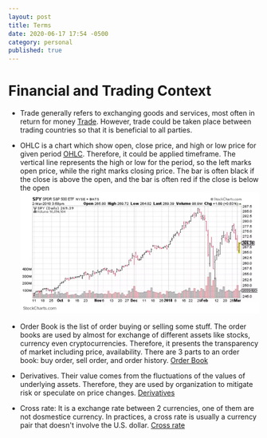```yaml
---
layout: post
title: Terms
date: 2020-06-17 17:54 -0500
category: personal
published: true
---
```


# Financial and Trading Context

- Trade generally refers to exchanging goods and services, most often in return for money [Trade](https://www.investopedia.com/terms/t/trade.asp). However, trade could be taken place between trading countries so that it is beneficial to all parties. 

- OHLC is a chart which show open, close price, and high or low price for given period [OHLC](https://www.investopedia.com/terms/o/ohlcchart.asp). Therefore, it could be applied timeframe. The vertical line represents the high or low for the period, so the left marks open price, while the right marks closing price. The bar is often black if the close is above the open, and the bar is often red if the close is below the open
![](assets/ohlcchart.png)


- Order Book is the list of order buying or selling some stuff. The order books are used by almost for exchange of different assets like stocks, currency even cryptocurrencies. Therefore, it presents the transparency of market including price, availability. There are 3 parts to an order book: buy order, sell order, and order history. [Order Book](https://www.investopedia.com/terms/o/order-book.asp)

- Derivatives. Their value comes from the fluctuations of the values of underlying assets. Therefore, they are used by organization to mitigate risk or speculate on price changes. [Derivatives](https://www.investopedia.com/terms/d/derivative.asp)

- Cross rate: It is a exchange rate between 2 currencies, one of them are not dosmestice currency. In practices, a cross rate is usually a currency pair that doesn't involve the U.S. dollar. [Cross rate](https://www.investopedia.com/terms/c/crossrate.asp)